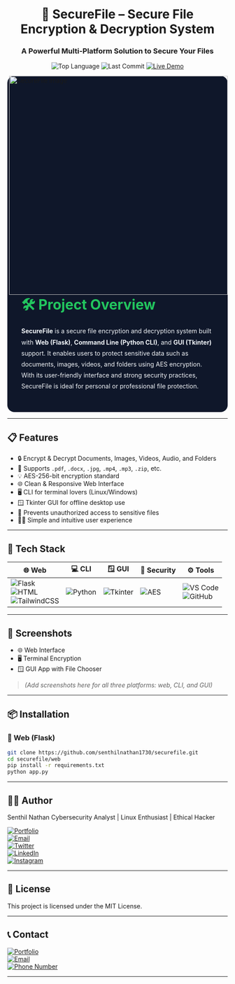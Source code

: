 <h1 align="center">🔐 SecureFile – Secure File Encryption & Decryption System</h1>
<h3 align="center">A Powerful Multi-Platform Solution to Secure Your Files</h3>

<p align="center">
  <img src="https://img.shields.io/github/languages/top/senthilnathan1730/secure_file?style=for-the-badge" alt="Top Language">
  <img src="https://img.shields.io/github/last-commit/senthilnathan1730/secure_file?style=for-the-badge" alt="Last Commit">
  <a href="https://securefile.zeal.ninja" target="_blank">
    <img src="https://img.shields.io/badge/View%20Live-Project-brightgreen?style=for-the-badge&logo=vercel&logoColor=white" alt="Live Demo">
  </a>
</p>

<img align="right" width="500" src="assets/securefile_ui.jpg" alt="SecureFile Image" />

<section style="background-color: #0f172a; color: #f1f5f9; padding: 2rem; border-radius: 1rem; max-width: 800px; margin: auto;">
  <h2 style="color: #22c55e; font-size: 2rem; font-weight: bold; margin-bottom: 1rem;">🛠️ Project Overview</h2>
  <p style="line-height: 1.8;">
    <strong>SecureFile</strong> is a secure file encryption and decryption system built with <strong>Web (Flask)</strong>, <strong>Command Line (Python CLI)</strong>, and <strong>GUI (Tkinter)</strong> support. It enables users to protect sensitive data such as documents, images, videos, and folders using AES encryption. With its user-friendly interface and strong security practices, SecureFile is ideal for personal or professional file protection.
  </p>
</section>

---

## 📋 Features

- 🔒 Encrypt & Decrypt Documents, Images, Videos, Audio, and Folders
- 📁 Supports `.pdf`, `.docx`, `.jpg`, `.mp4`, `.mp3`, `.zip`, etc.
- 💡 AES-256-bit encryption standard
- 🌐 Clean & Responsive Web Interface
- 🖥️ CLI for terminal lovers (Linux/Windows)
- 🪟 Tkinter GUI for offline desktop use
- 🚫 Prevents unauthorized access to sensitive files
- 🧑‍💻 Simple and intuitive user experience

---

## 🧰 Tech Stack

| 🌐 Web | 💻 CLI | 🪟 GUI | 🔐 Security | ⚙️ Tools |
|--------|--------|--------|-------------|----------|
| ![Flask](https://img.shields.io/badge/Flask-000000?logo=flask&logoColor=white) <br> ![HTML](https://img.shields.io/badge/HTML5-E34F26?logo=html5&logoColor=white) <br> ![TailwindCSS](https://img.shields.io/badge/TailwindCSS-06B6D4?logo=tailwindcss&logoColor=white) | ![Python](https://img.shields.io/badge/Python-3776AB?logo=python&logoColor=white) | ![Tkinter](https://img.shields.io/badge/Tkinter-ffca28?logo=python&logoColor=black) | ![AES](https://img.shields.io/badge/AES-256bit-informational?style=flat&logoColor=white) | ![VS Code](https://img.shields.io/badge/VSCode-007ACC?logo=visualstudiocode&logoColor=white) <br> ![GitHub](https://img.shields.io/badge/GitHub-181717?logo=github&logoColor=white) |

---

## 📸 Screenshots

- 🌐 Web Interface  
- 🖥️ Terminal Encryption  
- 🪟 GUI App with File Chooser  

> *(Add screenshots here for all three platforms: web, CLI, and GUI)*

---

## 📦 Installation

### 🔧 Web (Flask)

```bash
git clone https://github.com/senthilnathan1730/securefile.git
cd securefile/web
pip install -r requirements.txt
python app.py
```
---
## 🙋‍♂️ Author
Senthil Nathan
Cybersecurity Analyst | Linux Enthusiast | Ethical Hacker

<a href="https://senthil.zeal.ninja" target="_blank"> <img src="https://img.shields.io/badge/Portfolio-senthil.zeal.ninja-blue?style=for-the-badge&logo=Firefox&logoColor=white" alt="Portfolio"> </a><br> <a href="mailto:senthilnathans1730@gmail.com"> <img src="https://img.shields.io/badge/Email-senthilnathans1730@gmail.com-blue?style=for-the-badge&logo=gmail&logoColor=white" alt="Email"> </a><br> <a href="https://twitter.com/senthil1730" target="_blank"> <img src="https://img.shields.io/badge/Twitter-@senthil1730-1DA1F2?style=for-the-badge&logo=twitter&logoColor=white" alt="Twitter"> </a><br> <a href="https://www.linkedin.com/in/senthilnathan17092003" target="_blank"> <img src="https://img.shields.io/badge/LinkedIn-Senthil Nathan-0077B5?style=for-the-badge&logo=linkedin&logoColor=white" alt="LinkedIn"> </a><br> <a href="https://instagram.com/gone_beta_" target="_blank"> <img src="https://img.shields.io/badge/Instagram-@gone_beta_-E4405F?style=for-the-badge&logo=instagram&logoColor=white" alt="Instagram"> </a><br>

---

## 📄 License
This project is licensed under the MIT License.


---

## 📞 Contact
<a href="https://senthil.zeal.ninja" target="_blank"> <img src="https://img.shields.io/badge/Portfolio-senthil.zeal.ninja-blue?style=for-the-badge&logo=Firefox&logoColor=white" alt="Portfolio"> </a><br> <a href="mailto:senthilnathans1730@gmail.com"> <img src="https://img.shields.io/badge/Email-senthilnathans1730@gmail.com-blue?style=for-the-badge&logo=gmail&logoColor=white" alt="Email"> </a><br> <a href="tel:+916381200750"> <img src="https://img.shields.io/badge/Phone-6381200750-brightgreen?style=for-the-badge&logo=phone&logoColor=white" alt="Phone Number"> </a> 

---

